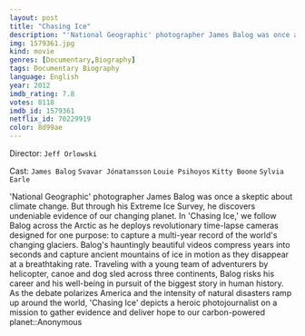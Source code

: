 ```yaml
---
layout: post
title: "Chasing Ice"
description: "'National Geographic' photographer James Balog was once a skeptic about climate change. But through his Extreme Ice Survey, he discovers undeniable evidence of our changing planet. In 'Chasing Ice,' we follow Balog across the Arctic as he deploys revolutionary time-lapse cameras designed for one purpose: to capture a multi-year record of the world's changing glaciers. Balog's hauntingly beautiful videos compress years into seconds and capture ancient mountains of ice in motion as th.."
img: 1579361.jpg
kind: movie
genres: [Documentary,Biography]
tags: Documentary Biography 
language: English
year: 2012
imdb_rating: 7.8
votes: 8118
imdb_id: 1579361
netflix_id: 70229919
color: 8d99ae
---
```

Director: `Jeff Orlowski`  

Cast: `James Balog` `Svavar Jónatansson` `Louie Psihoyos` `Kitty Boone` `Sylvia Earle` 

'National Geographic' photographer James Balog was once a skeptic about climate change. But through his Extreme Ice Survey, he discovers undeniable evidence of our changing planet. In 'Chasing Ice,' we follow Balog across the Arctic as he deploys revolutionary time-lapse cameras designed for one purpose: to capture a multi-year record of the world's changing glaciers. Balog's hauntingly beautiful videos compress years into seconds and capture ancient mountains of ice in motion as they disappear at a breathtaking rate. Traveling with a young team of adventurers by helicopter, canoe and dog sled across three continents, Balog risks his career and his well-being in pursuit of the biggest story in human history. As the debate polarizes America and the intensity of natural disasters ramp up around the world, 'Chasing Ice' depicts a heroic photojournalist on a mission to gather evidence and deliver hope to our carbon-powered planet::Anonymous
